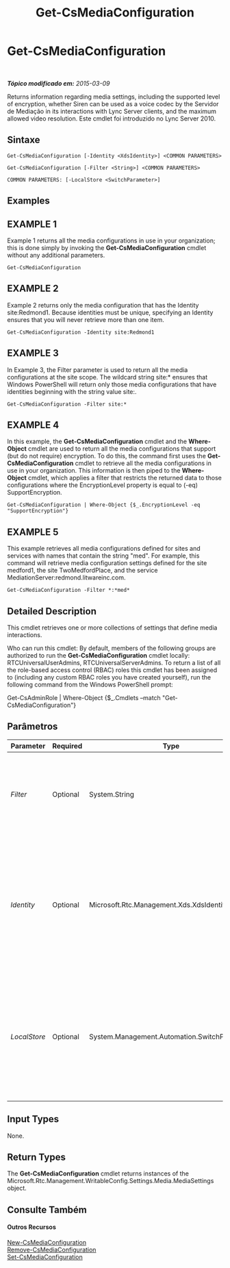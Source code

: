 ﻿---
title: Get-CsMediaConfiguration
TOCTitle: Get-CsMediaConfiguration
ms:assetid: 071c1733-07c3-4075-8745-367634e37941
ms:mtpsurl: https://technet.microsoft.com/pt-br/library/Gg398128(v=OCS.15)
ms:contentKeyID: 49305779
ms.date: 05/19/2016
mtps_version: v=OCS.15
ms.translationtype: HT
---

# Get-CsMediaConfiguration

 

_**Tópico modificado em:** 2015-03-09_

Returns information regarding media settings, including the supported level of encryption, whether Siren can be used as a voice codec by the Servidor de Mediação in its interactions with Lync Server clients, and the maximum allowed video resolution. Este cmdlet foi introduzido no Lync Server 2010.

## Sintaxe

    Get-CsMediaConfiguration [-Identity <XdsIdentity>] <COMMON PARAMETERS>

    Get-CsMediaConfiguration [-Filter <String>] <COMMON PARAMETERS>

    COMMON PARAMETERS: [-LocalStore <SwitchParameter>]

## Examples

## EXAMPLE 1

Example 1 returns all the media configurations in use in your organization; this is done simply by invoking the **Get-CsMediaConfiguration** cmdlet without any additional parameters.

    Get-CsMediaConfiguration

## EXAMPLE 2

Example 2 returns only the media configuration that has the Identity site:Redmond1. Because identities must be unique, specifying an Identity ensures that you will never retrieve more than one item.

    Get-CsMediaConfiguration -Identity site:Redmond1

## EXAMPLE 3

In Example 3, the Filter parameter is used to return all the media configurations at the site scope. The wildcard string site:\* ensures that Windows PowerShell will return only those media configurations that have identities beginning with the string value site:.

    Get-CsMediaConfiguration -Filter site:*

## EXAMPLE 4

In this example, the **Get-CsMediaConfiguration** cmdlet and the **Where-Object** cmdlet are used to return all the media configurations that support (but do not require) encryption. To do this, the command first uses the **Get-CsMediaConfiguration** cmdlet to retrieve all the media configurations in use in your organization. This information is then piped to the **Where-Object** cmdlet, which applies a filter that restricts the returned data to those configurations where the EncryptionLevel property is equal to (-eq) SupportEncryption.

    Get-CsMediaConfiguration | Where-Object {$_.EncryptionLevel -eq "SupportEncryption"}

## EXAMPLE 5

This example retrieves all media configurations defined for sites and services with names that contain the string "med". For example, this command will retrieve media configuration settings defined for the site medford1, the site TwoMedfordPlace, and the service MediationServer:redmond.litwareinc.com.

    Get-CsMediaConfiguration -Filter *:*med*

## Detailed Description

This cmdlet retrieves one or more collections of settings that define media interactions.

Who can run this cmdlet: By default, members of the following groups are authorized to run the **Get-CsMediaConfiguration** cmdlet locally: RTCUniversalUserAdmins, RTCUniversalServerAdmins. To return a list of all the role-based access control (RBAC) roles this cmdlet has been assigned to (including any custom RBAC roles you have created yourself), run the following command from the Windows PowerShell prompt:

Get-CsAdminRole | Where-Object {$\_.Cmdlets –match "Get-CsMediaConfiguration"}

## Parâmetros


<table>
<colgroup>
<col style="width: 25%" />
<col style="width: 25%" />
<col style="width: 25%" />
<col style="width: 25%" />
</colgroup>
<thead>
<tr class="header">
<th>Parameter</th>
<th>Required</th>
<th>Type</th>
<th>Description</th>
</tr>
</thead>
<tbody>
<tr class="odd">
<td><p><em>Filter</em></p></td>
<td><p>Optional</p></td>
<td><p>System.String</p></td>
<td><p>This parameter filters the results of the Get operation based on the wildcard value passed to this parameter.</p></td>
</tr>
<tr class="even">
<td><p><em>Identity</em></p></td>
<td><p>Optional</p></td>
<td><p>Microsoft.Rtc.Management.Xds.XdsIdentity</p></td>
<td><p>The unique identifier of the media configuration you want to retrieve. This identifier specifies the scope at which this configuration is applied (global, site, or service).</p></td>
</tr>
<tr class="odd">
<td><p><em>LocalStore</em></p></td>
<td><p>Optional</p></td>
<td><p>System.Management.Automation.SwitchParameter</p></td>
<td><p>Retrieves the media configuration information from the local replica of the Repositório de Gerenciamento Central, rather than from the Repositório de Gerenciamento Central itself.</p></td>
</tr>
</tbody>
</table>


## Input Types

None.

## Return Types

The **Get-CsMediaConfiguration** cmdlet returns instances of the Microsoft.Rtc.Management.WritableConfig.Settings.Media.MediaSettings object.

## Consulte Também

#### Outros Recursos

[New-CsMediaConfiguration](new-csmediaconfiguration.md)  
[Remove-CsMediaConfiguration](remove-csmediaconfiguration.md)  
[Set-CsMediaConfiguration](set-csmediaconfiguration.md)

